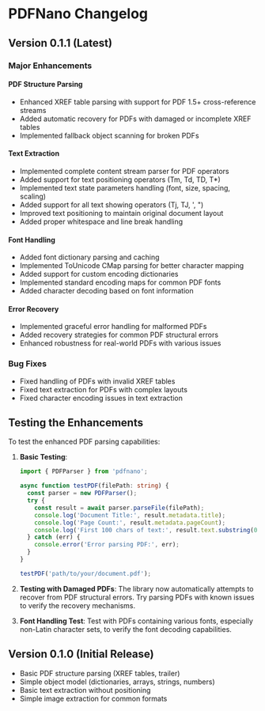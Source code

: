 # PDFNano Changelog

## Version 0.1.1 (Latest)

### Major Enhancements

#### PDF Structure Parsing
- Enhanced XREF table parsing with support for PDF 1.5+ cross-reference streams
- Added automatic recovery for PDFs with damaged or incomplete XREF tables
- Implemented fallback object scanning for broken PDFs

#### Text Extraction
- Implemented complete content stream parser for PDF operators
- Added support for text positioning operators (Tm, Td, TD, T*)
- Implemented text state parameters handling (font, size, spacing, scaling)
- Added support for all text showing operators (Tj, TJ, ', ")
- Improved text positioning to maintain original document layout
- Added proper whitespace and line break handling

#### Font Handling
- Added font dictionary parsing and caching
- Implemented ToUnicode CMap parsing for better character mapping
- Added support for custom encoding dictionaries
- Implemented standard encoding maps for common PDF fonts
- Added character decoding based on font information

#### Error Recovery
- Implemented graceful error handling for malformed PDFs
- Added recovery strategies for common PDF structural errors
- Enhanced robustness for real-world PDFs with various issues

### Bug Fixes
- Fixed handling of PDFs with invalid XREF tables
- Fixed text extraction for PDFs with complex layouts
- Fixed character encoding issues in text extraction

## Testing the Enhancements

To test the enhanced PDF parsing capabilities:

1. **Basic Testing**:
   ```typescript
   import { PDFParser } from 'pdfnano';
   
   async function testPDF(filePath: string) {
     const parser = new PDFParser();
     try {
       const result = await parser.parseFile(filePath);
       console.log('Document Title:', result.metadata.title);
       console.log('Page Count:', result.metadata.pageCount);
       console.log('First 100 chars of text:', result.text.substring(0, 100));
     } catch (err) {
       console.error('Error parsing PDF:', err);
     }
   }
   
   testPDF('path/to/your/document.pdf');
   ```

2. **Testing with Damaged PDFs**:
   The library now automatically attempts to recover from PDF structural errors.
   Try parsing PDFs with known issues to verify the recovery mechanisms.

3. **Font Handling Test**:
   Test with PDFs containing various fonts, especially non-Latin character sets,
   to verify the font decoding capabilities.

## Version 0.1.0 (Initial Release)

- Basic PDF structure parsing (XREF tables, trailer)
- Simple object model (dictionaries, arrays, strings, numbers)
- Basic text extraction without positioning
- Simple image extraction for common formats 